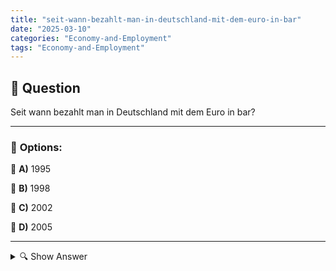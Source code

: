 ```yaml
---
title: "seit-wann-bezahlt-man-in-deutschland-mit-dem-euro-in-bar"
date: "2025-03-10"
categories: "Economy-and-Employment"
tags: "Economy-and-Employment"
---
```


## 📌 **Question**

Seit wann bezahlt man in Deutschland mit dem Euro in bar?



---

### 📝 **Options:**

🔘 **A)** 1995

🔘 **B)** 1998

🔘 **C)** 2002

🔘 **D)** 2005

---

<details>
  <summary>🔍 Show Answer</summary>

  <p>
💡  <b>Correct Answer:</b>  c
  </p>
  <p>
    📖<b>Explanation:</b>
    Deutschland führte den Euro als Bargeld am 1. Januar 2002 ein und ersetzte damit die Deutsche Mark. Seit diesem Datum können Bürger in Deutschland mit Euro-Münzen und -Scheinen in bar bezahlen. Die Einführung des Euro als physische Währung markierte das Ende der nationalen Währung und erleichterte den Zahlungsverkehr innerhalb der Eurozone.
  </p>
</details>

